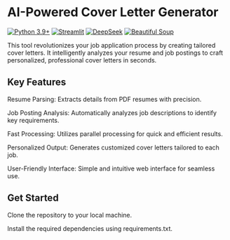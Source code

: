 # AI-Powered Cover Letter Generator
[![Python 3.9+](https://img.shields.io/badge/python-3.9+-blue.svg)](https://www.python.org/downloads/)
[![Streamlit](https://img.shields.io/badge/streamlit-1.29.0-FF4B4B.svg)](https://streamlit.io)
[![DeepSeek](https://img.shields.io/badge/DeepSeek-V3-00A67E.svg)](https://www.deepseek.com/)
[![Beautiful Soup](https://img.shields.io/badge/Beautiful_Soup-4.0-00A67E.svg)](https://www.crummy.com/software/BeautifulSoup/)

This tool revolutionizes your job application process by creating tailored cover letters. It intelligently analyzes your resume and job postings to craft personalized, professional cover letters in seconds.

## Key Features
Resume Parsing: Extracts details from PDF resumes with precision.

Job Posting Analysis: Automatically analyzes job descriptions to identify key requirements.

Fast Processing: Utilizes parallel processing for quick and efficient results.

Personalized Output: Generates customized cover letters tailored to each job.

User-Friendly Interface: Simple and intuitive web interface for seamless use.

## Get Started
Clone the repository to your local machine.

Install the required dependencies using requirements.txt.
